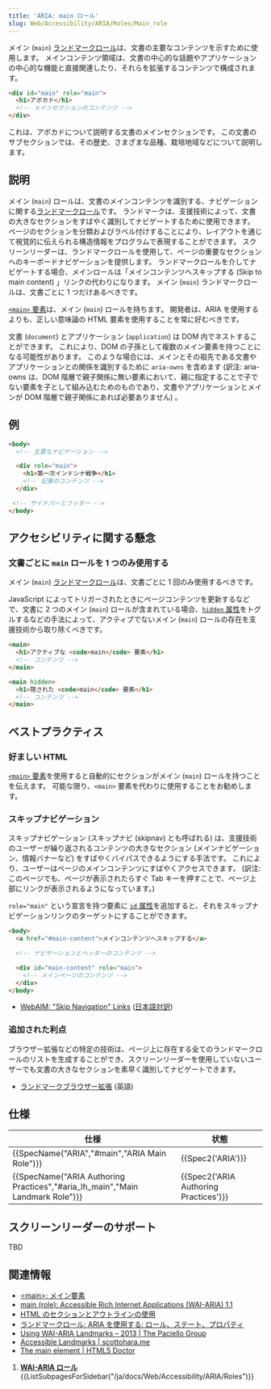 ```yaml
---
title: 'ARIA: main ロール'
slug: Web/Accessibility/ARIA/Roles/Main_role
---
```


メイン (`main`) [ランドマークロール](/ja/docs/Web/Accessibility/ARIA/ARIA_Techniques#landmark_roles)は、文書の主要なコンテンツを示すために使用します。 メインコンテンツ領域は、文書の中心的な話題やアプリケーションの中心的な機能と直接関連したり、それらを拡張するコンテンツで構成されます。

```html
<div id="main" role="main">
  <h1>アボカド</h1>
  <!-- メインセクションのコンテンツ -->
</div>
```

これは、アボカドについて説明する文書のメインセクションです。 この文書のサブセクションでは、その歴史、さまざまな品種、栽培地域などについて説明します。

## 説明

メイン (`main`) ロールは、文書のメインコンテンツを識別する、ナビゲーションに関する[ランドマークロール](/ja/docs/Web/Accessibility/ARIA/ARIA_Techniques#landmark_roles)です。 ランドマークは、支援技術によって、文書の大きなセクションをすばやく識別してナビゲートするために使用できます。 ページのセクションを分類およびラベル付けすることにより、レイアウトを通じて視覚的に伝えられる構造情報をプログラムで表現することができます。 スクリーンリーダーは、ランドマークロールを使用して、ページの重要なセクションへのキーボードナビゲーションを提供します。 ランドマークロールを介してナビゲートする場合、メインロールは「メインコンテンツへスキップする (Skip to main content) 」リンクの代わりになります。 メイン (`main`) ランドマークロールは、文書ごとに 1 つだけあるべきです。

[`<main>` 要素](/ja/docs/Web/HTML/Element/main)は、メイン (`main`) ロールを持ちます。 開発者は、ARIA を使用するよりも、正しい意味論の HTML 要素を使用することを常に好むべきです。

文書 (`document`) とアプリケーション (`application`) は DOM 内でネストすることができます。 これにより、DOM の子孫として複数のメイン要素を持つことになる可能性があります。 このような場合には、メインとその祖先である文書やアプリケーションとの関係を識別するために `aria-owns` を含めます (訳注: aria-owns は、DOM 階層で親子関係に無い要素において、親に指定することで子でない要素を子として組み込むためのものであり、文書やアプリケーションとメインが DOM 階層で親子関係にあれば必要ありません) 。

## 例

```html
<body>
  <!-- 主要なナビゲーション -->

  <div role="main">
    <h1>第一次インドシナ戦争</h1>
    <!-- 記事のコンテンツ -->
  </div>

 <!-- サイドバーとフッター -->
</body>
```

## アクセシビリティに関する懸念

### 文書ごとに `main` ロールを 1 つのみ使用する

メイン (`main`) [ランドマークロール](/ja/docs/Web/Accessibility/ARIA/ARIA_Techniques#landmark_roles)は、文書ごとに 1 回のみ使用するべきです。

JavaScript によってトリガーされたときにページコンテンツを更新するなどで、文書に 2 つのメイン (`main`) ロールが含まれている場合、[`hidden` 属性](/ja/docs/Web/HTML/Global_attributes/hidden)をトグルするなどの手法によって、アクティブでないメイン (`main`) ロールの存在を支援技術から取り除くべきです。

```html
<main>
  <h1>アクティブな <code>main</code> 要素</h1>
  <!-- コンテンツ -->
</main>

<main hidden>
  <h1>隠された <code>main</code> 要素</h1>
  <!-- コンテンツ -->
</main>
```

## ベストプラクティス

### 好ましい HTML

[`<main>` 要素](/ja/docs/Web/HTML/Element/main)を使用すると自動的にセクションがメイン (`main`) ロールを持つことを伝えます。 可能な限り、`<main>` 要素を代わりに使用することをお勧めします。

### スキップナビゲーション

スキップナビゲーション (スキップナビ (skipnav) とも呼ばれる) は、支援技術のユーザーが繰り返されるコンテンツの大きなセクション (メインナビゲーション、情報バナーなど) をすばやくバイパスできるようにする手法です。 これにより、ユーザーはページのメインコンテンツにすばやくアクセスできます。 (訳注: このページでも、ページが表示されたらすぐ Tab キーを押すことで、ページ上部にリンクが表示されるようになっています。)

`role="main"` という宣言を持つ要素に [`id` 属性](/ja/docs/Web/HTML/Global_attributes/id)を追加すると、それをスキップナビゲーションリンクのターゲットにすることができます。

```html
<body>
  <a href="#main-content">メインコンテンツへスキップする</a>

  <!-- ナビゲーションとヘッダーのコンテンツ -->

  <div id="main-content" role="main">
    <!-- メインページのコンテンツ -->
  </div>
</body>
```

- [WebAIM: "Skip Navigation" Links](https://webaim.org/techniques/skipnav/) ([日本語対訳](https://raw.githubusercontent.com/Wind1808/Translated-into-Japanese/main/WebAIM/skipnav.txt))

### 追加された利点

ブラウザー拡張などの特定の技術は、ページ上に存在する全てのランドマークロールのリストを生成することができ、スクリーンリーダーを使用していないユーザーでも文書の大きなセクションを素早く識別してナビゲートできます。

- [ランドマークブラウザー拡張](https://matatk.agrip.org.uk/landmarks/) (英語)

## 仕様

| 仕様                                                                                                     | 状態                                             |
| -------------------------------------------------------------------------------------------------------- | ------------------------------------------------ |
| {{SpecName("ARIA","#main","ARIA Main Role")}}                                             | {{Spec2('ARIA')}}                         |
| {{SpecName("ARIA Authoring Practices","#aria_lh_main","Main Landmark Role")}} | {{Spec2('ARIA Authoring Practices')}} |

## スクリーンリーダーのサポート

TBD

## 関連情報

- [\<main>: メイン要素](/ja/docs/Web/HTML/Element/main)
- [main (role): Accessible Rich Internet Applications (WAI-ARIA) 1.1](https://www.w3.org/TR/wai-aria/#main)
- [HTML のセクションとアウトラインの使用](/ja/docs/Web/Guide/HTML/Using_HTML_sections_and_outlines)
- [ランドマークロール: ARIA を使用する: ロール、ステート、プロパティ](/ja/docs/Web/Accessibility/ARIA/ARIA_Techniques#landmark_roles)
- [Using WAI-ARIA Landmarks – 2013 | The Paciello Group](https://developer.paciellogroup.com/blog/2013/02/using-wai-aria-landmarks-2013/)
- [Accessible Landmarks | scottohara.me](https://www.scottohara.me/blog/2018/03/03/landmarks.html)
- [The main element | HTML5 Doctor](https://html5doctor.com/the-main-element/)

1. [**WAI-ARIA ロール**](/ja/docs/Web/Accessibility/ARIA/Roles){{ListSubpagesForSidebar("/ja/docs/Web/Accessibility/ARIA/Roles")}}
